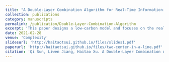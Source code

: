```yaml
---
title: "A Double-Layer Combination Algorithm for Real-Time Information-Sharing Network Design Problem"
collection: publications
category: manuscripts
permalink: /publication/Double-Layer-Combination-Algorithm
excerpt: 'This paper designs a low-carbon model and focuses on the real-time information-sharing network in order to get sustainable strategies promptly and exactly. The design problem is concerned with determining optimal integration strategies on a series of multilocation, multipath, and multiwarehouse freight provided by an information-sharing network to find an effective balance between the total costs and carbon emission.'
date: 2021-02-28
venue: 'Complexity'
slidesurl: 'http://haitaotsui.github.io/files/slides1.pdf'
paperurl: 'http://haitaotsui.github.io/files/two-center-in-a-line.pdf'
citation: 'Qi Sun, Liwen Jiang, Haitao Xu. A Double‐Layer Combination Algorithm for Real‐Time Information‐Sharing Network Design Problem. Complexity, 2021(1), 4856593.'
---
```

